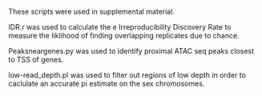 These scripts were used in supplemental material.

IDR.r was used to calculate the e Irreproducibility Discovery Rate to measure the liklihood of finding overlapping replicates due to chance. 

Peaksneargenes.py was used to identify proximal ATAC seq peaks closest to TSS of genes.

low-read_depth.pl was used to filter out regions of low depth in order to caclulate an accurate pi estimate on the sex chromosomes.

